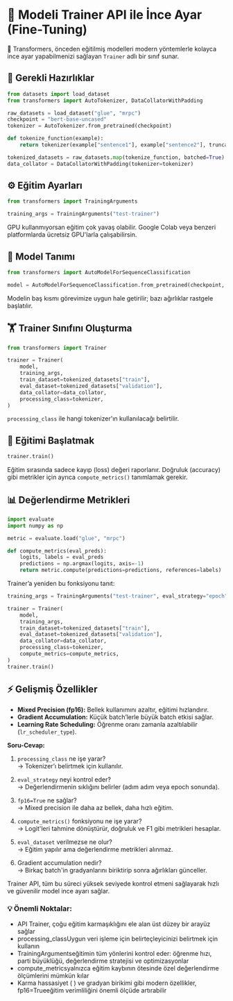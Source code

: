 

# 📌 Modeli Trainer API ile İnce Ayar (Fine-Tuning)

🤗 Transformers, önceden eğitilmiş modelleri modern yöntemlerle kolayca ince ayar yapabilmenizi sağlayan `Trainer` adlı bir sınıf sunar.

## 🔧 Gerekli Hazırlıklar

```python
from datasets import load_dataset
from transformers import AutoTokenizer, DataCollatorWithPadding

raw_datasets = load_dataset("glue", "mrpc")
checkpoint = "bert-base-uncased"
tokenizer = AutoTokenizer.from_pretrained(checkpoint)

def tokenize_function(example):
    return tokenizer(example["sentence1"], example["sentence2"], truncation=True)

tokenized_datasets = raw_datasets.map(tokenize_function, batched=True)
data_collator = DataCollatorWithPadding(tokenizer=tokenizer)
```

## ⚙️ Eğitim Ayarları

```python
from transformers import TrainingArguments

training_args = TrainingArguments("test-trainer")
```

GPU kullanmıyorsan eğitim çok yavaş olabilir. Google Colab veya benzeri platformlarda ücretsiz GPU'larla çalışabilirsin.

## 🧠 Model Tanımı

```python
from transformers import AutoModelForSequenceClassification

model = AutoModelForSequenceClassification.from_pretrained(checkpoint, num_labels=2)
```

Modelin baş kısmı görevimize uygun hale getirilir; bazı ağırlıklar rastgele başlatılır.

## 🏋️ Trainer Sınıfını Oluşturma

```python
from transformers import Trainer

trainer = Trainer(
    model,
    training_args,
    train_dataset=tokenized_datasets["train"],
    eval_dataset=tokenized_datasets["validation"],
    data_collator=data_collator,
    processing_class=tokenizer,
)
```

`processing_class` ile hangi tokenizer'ın kullanılacağı belirtilir.

## 🚀 Eğitimi Başlatmak

```python
trainer.train()
```

Eğitim sırasında sadece kayıp (loss) değeri raporlanır. Doğruluk (accuracy) gibi metrikler için ayrıca `compute_metrics()` tanımlamak gerekir.

## 📊 Değerlendirme Metrikleri

```python
import evaluate
import numpy as np

metric = evaluate.load("glue", "mrpc")

def compute_metrics(eval_preds):
    logits, labels = eval_preds
    predictions = np.argmax(logits, axis=-1)
    return metric.compute(predictions=predictions, references=labels)
```

Trainer’a yeniden bu fonksiyonu tanıt:

```python
training_args = TrainingArguments("test-trainer", eval_strategy="epoch")

trainer = Trainer(
    model,
    training_args,
    train_dataset=tokenized_datasets["train"],
    eval_dataset=tokenized_datasets["validation"],
    data_collator=data_collator,
    processing_class=tokenizer,
    compute_metrics=compute_metrics,
)
trainer.train()
```

## ⚡️ Gelişmiş Özellikler

- **Mixed Precision (fp16):** Bellek kullanımını azaltır, eğitimi hızlandırır.
- **Gradient Accumulation:** Küçük batch’lerle büyük batch etkisi sağlar.
- **Learning Rate Scheduling:** Öğrenme oranı zamanla azaltılabilir (`lr_scheduler_type`).



**Soru-Cevap:**

1. `processing_class` ne işe yarar?  
   → Tokenizer’ı belirtmek için kullanılır.

2. `eval_strategy` neyi kontrol eder?  
   → Değerlendirmenin sıklığını belirler (adım adım veya epoch sonunda).

3. `fp16=True` ne sağlar?  
   → Mixed precision ile daha az bellek, daha hızlı eğitim.

4. `compute_metrics()` fonksiyonu ne işe yarar?  
   → Logit'leri tahmine dönüştürür, doğruluk ve F1 gibi metrikleri hesaplar.

5. `eval_dataset` verilmezse ne olur?  
   → Eğitim yapılır ama değerlendirme metrikleri alınmaz.

6. Gradient accumulation nedir?  
   → Birkaç batch'in gradyanlarını biriktirip sonra ağırlıkları günceller.


Trainer API, tüm bu süreci yüksek seviyede kontrol etmeni sağlayarak hızlı ve güvenilir model ince ayarı sağlar.

### 💡 Önemli Noktalar:

- API Trainer, çoğu eğitim karmaşıklığını ele alan üst düzey bir arayüz sağlar
- processing_classUygun veri işleme için belirteçleyicinizi belirtmek için kullanın
- TrainingArgumentseğitimin tüm yönlerini kontrol eder: öğrenme hızı, parti büyüklüğü, değerlendirme stratejisi ve optimizasyonlar
-  compute_metricsyalnızca eğitim kaybının ötesinde özel değerlendirme ölçümlerini mümkün kılar
- Karma hassasiyet ( ) ve gradyan birikimi gibi modern özellikler, fp16=Trueeğitim verimliliğini önemli ölçüde artırabilir
